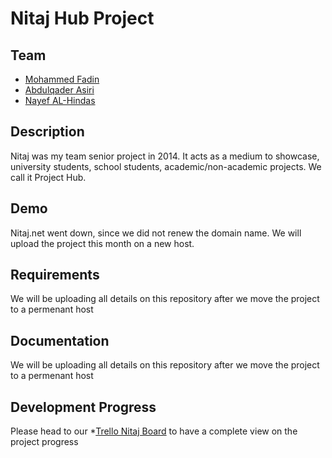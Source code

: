 # Nitaj Hub Project

## Team

* [Mohammed Fadin](http://twitter,com/MohammedFadin)
* [Abdulqader Asiri](http://twitter,com/sQuareXtra)
* [Nayef AL-Hindas](http://twitter.com/NayefAlHindas)

## Description
  Nitaj was my team senior project in 2014. It acts as a medium to showcase, university students, school students, academic/non-academic projects. We call it Project Hub.

## Demo
  Nitaj.net went down, since we did not renew the domain name. We will upload the project this month on a new host.

## Requirements
  We will be uploading all details on this repository after we move the project to a permenant host

## Documentation
  We will be uploading all details on this repository after we move the project to a permenant host

## Development Progress
  Please head to our *[Trello Nitaj Board](https://trello.com/b/f7k9atZP/senior-project-list) to have 
a complete view on the project progress
